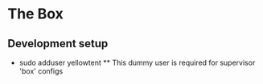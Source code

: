 The Box
=======

Development setup
-----------------
* sudo adduser yellowtent
** This dummy user is required for supervisor 'box' configs


